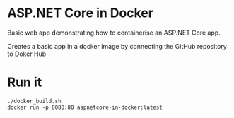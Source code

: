 # ASP.NET Core in Docker

Basic web app demonstrating how to containerise an ASP.NET Core app.

Creates a basic app in a docker image by connecting the GitHub repository to Doker Hub

# Run it
```
./docker_build.sh
docker run -p 8080:80 aspnetcore-in-docker:latest
```